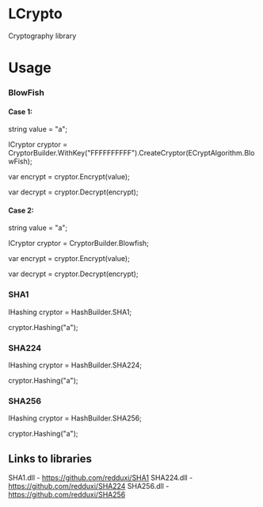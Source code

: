 # LCrypto
Cryptography library

# Usage

### BlowFish

#### Case 1:

string value = "a";

ICryptor cryptor = CryptorBuilder.WithKey("FFFFFFFFFF").CreateCryptor(ECryptAlgorithm.BlowFish);

var encrypt = cryptor.Encrypt(value);
            
var decrypt = cryptor.Decrypt(encrypt);

#### Case 2:

string value = "a";

ICryptor cryptor = CryptorBuilder.Blowfish;
            
var encrypt = cryptor.Encrypt(value);
            
var decrypt = cryptor.Decrypt(encrypt);

### SHA1

IHashing cryptor = HashBuilder.SHA1;

cryptor.Hashing("a");

### SHA224

IHashing cryptor = HashBuilder.SHA224;

cryptor.Hashing("a");

### SHA256

IHashing cryptor = HashBuilder.SHA256;

cryptor.Hashing("a");

## Links to libraries

SHA1.dll - https://github.com/redduxi/SHA1
SHA224.dll - https://github.com/redduxi/SHA224
SHA256.dll - https://github.com/redduxi/SHA256
